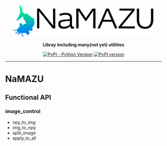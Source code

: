 <div align="center">

<img src="utils/icon.png" width="450">

**Libray including many(not yet) utilities**
   
[![PyPI - Python Version](https://img.shields.io/pypi/pyversions/pytorch-lightning)](https://pypi.org/project/pytorch-lightning/)
[![PyPI version](https://badge.fury.io/py/NaMAZU.svg)](https://badge.fury.io/py/NaMAZU)

---

</div>

# NaMAZU

## Functional API

### image_control

* npy_to_img
* img_to_npy
* split_image
* apply_to_all
